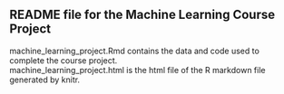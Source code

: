 ## README file for the Machine Learning Course Project  
machine_learning_project.Rmd contains the data and code used to complete the course project.  
machine_learning_project.html is the html file of the R markdown file generated by knitr.  
